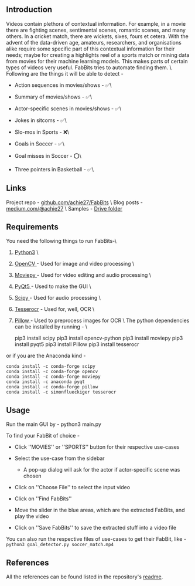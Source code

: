 
## Introduction

Videos contain plethora of contextual information. For example, in a movie there are fighting scenes, sentimental scenes, romantic scenes, and many others. In a cricket match, there are wickets, sixes, fours et cetera. With the advent of the data-driven age, amateurs, researchers, and organisations alike require some specific part of this contextual information for their needs; maybe for creating a highlights reel of a sports match or mining data from movies for their machine learning models. This makes parts of certain types of videos very useful. FabBits tries to automate finding them. \\ 
Following are the things it will be able to detect -


*  Action sequences in movies/shows - ✅\\

*  Summary of movies/shows - ✅\\

*  Actor-specific scenes in movies/shows - ✅\\

*  Jokes in sitcoms - ✅\\

*  Slo-mos in Sports - ❌\\

*  Goals in Soccer - ✅\\

*  Goal misses in Soccer - ⭕\\

*  Three pointers in Basketball - ✅\\

## Links

Project repo - [github.com/achie27/FabBits](https://github.com/achie27/FabBits) \\ 
Blog posts - [ medium.com/@achie27](http://www.medium.com/@achie27 ) \\
Samples - [ Drive folder]( https://drive.google.com/drive/folders/1lsrLW0c7Pq4FYpWZjrCqKs3RFTwL-1ub )
## Requirements

You need the following things to run FabBits-\\ 
1. [ Python3]( https://www.python.org/download/releases/3.0/ ) \\ 
2. [ OpenCV ]( https://opencv.org )- Used for image and video processing \\ 
3. [ Moviepy ]( https://zulko.github.io/moviepy/ ) - Used for video editing and audio processing \\ 
4. [ PyQt5 ]( https://www.riverbankcomputing.com/software/pyqt/intro ) - Used to make the GUI \\ 
5. [ Scipy ]( https://scipy.org ) - Used for audio processing \\ 
6. [ Tesserocr]( https://github.com/sirfz/tesserocr ) - Used for, well, OCR \\
7. [ Pillow ]( https://pillow.readthedocs.io/en/latest/ ) - Used to preprocess images for OCR \\
The python dependencies can be installed by running - \\ 

    pip3 install scipy
    pip3 install opencv-python 
    pip3 install moviepy
    pip3 install pyqt5
    pip3 install Pillow
    pip3 install tesserocr

or if you are the Anaconda kind -

    conda install -c conda-forge scipy
    conda install -c conda-forge opencv 
    conda install -c conda-forge moviepy 
    conda install -c anaconda pyqt
    conda install -c conda-forge pillow
    conda install -c simonflueckiger tesserocr
    
## Usage

Run the main GUI by -
    python3 main.py

To find your FabBit of choice -

*  Click ''MOVIES'' or ''SPORTS'' button for their respective use-cases

*  Select the use-case from the sidebar
    * A pop-up dialog will ask for the actor if actor-specific scene was chosen

*  Click on ''Choose File'' to select the input video 

*  Click on ''Find FabBits''

*  Move the slider in the blue areas, which are the extracted FabBits, and play the video

*  Click on ''Save FabBits'' to save the extracted stuff into a video file

You can also run the respective files of use-cases to get their FabBit, like -
`python3 goal_detector.py soccer_match.mp4`

## References

All the references can be found listed in the repository's [readme](https://github.com/achie27/FabBits#readme).

